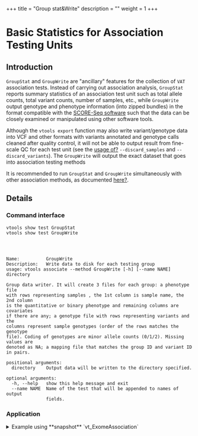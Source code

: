 
+++
title = "Group stat&Write"
description = ""
weight = 1
+++



# Basic Statistics for Association Testing Units 



## Introduction

`GroupStat` and `GroupWrite` are "ancillary" features for the collection of `VAT` association tests. Instead of carrying out association analysis, `GroupStat` reports summary statistics of an association test unit such as total allele counts, total variant counts, number of samples, etc., while `GroupWrite` output genotype and phenotype information (into zipped bundles) in the format compatible with the [SCORE-Seq software][1] such that the data can be closely examined or manipulated using other software tools. 



Although the `vtools export` function may also write variant/genotype data into VCF and other formats with variants annotated and genotype calls cleaned after quality control, it will not be able to output result from fine-scale QC for each test unit (see the [usage of][2][?][2] `--discard_samples` and `--discard_variants`). The `GroupWrite` will output the exact dataset that goes into association testing methods 

It is recommended to run `GroupStat` and `GroupWrite` simultaneously with other association methods, as documented [here][2][?][2]. 



## Details

### Command interface

    vtools show test GroupStat
    vtools show test GroupWrite
    



    Name:          GroupWrite
    Description:   Write data to disk for each testing group
    usage: vtools associate --method GroupWrite [-h] [--name NAME] directory
    
    Group data writer. It will create 3 files for each group: a phenotype file
    with rows representing samples , the 1st column is sample name, the 2nd column
    is the quantitative or binary phenotype and remaining columns are covariates
    if there are any; a genotype file with rows representing variants and the
    columns represent sample genotypes (order of the rows matches the genotype
    file). Coding of genotypes are minor allele counts (0/1/2). Missing values are
    denoted as NA; a mapping file that matches the group ID and variant ID
    in pairs.
    
    positional arguments:
      directory    Output data will be written to the directory specified.
    
    optional arguments:
      -h, --help   show this help message and exit
      --name NAME  Name of the test that will be appended to names of output
                   fields.
    



### Application

<details><summary> Example using **snapshot** `vt_ExomeAssociation`</summary> 



    vtools associate rare status -m "GroupStat ... " "GroupWrite /path/to/outputdir" --group_by\
     name2 --to_db gstat -j8 > gstat.txt
    

(:exampleend</summary>

 [1]: http://www.bios.unc.edu/~dlin/software/SCORE-Seq/
 [2]: http://localhost/~iceli/wiki/pmwiki.php?n=Association.AssociationTesting?action=edit